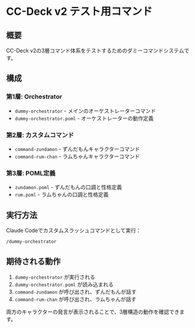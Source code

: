 # CC-Deck v2 テスト用コマンド

## 概要
CC-Deck v2の3層コマンド体系をテストするためのダミーコマンドシステムです。

## 構成

### 第1層: Orchestrator
- `dummy-orchestrator` - メインのオーケストレーターコマンド
- `dummy-orchestrator.poml` - オーケストレーターの動作定義

### 第2層: カスタムコマンド
- `command-zundamon` - ずんだもんキャラクターコマンド
- `command-rum-chan` - ラムちゃんキャラクターコマンド

### 第3層: POML定義
- `zundamon.poml` - ずんだもんの口調と性格定義
- `rum.poml` - ラムちゃんの口調と性格定義

## 実行方法

Claude Codeでカスタムスラッシュコマンドとして実行：

```bash
/dummy-orchestrator
```

## 期待される動作

1. `dummy-orchestrator` が実行される
2. `dummy-orchestrator.poml` が読み込まれる
3. `command-zundamon` が呼び出され、ずんだもんが話す
4. `command-rum-chan` が呼び出され、ラムちゃんが話す

両方のキャラクターの発言が表示されることで、3層構造の動作を確認できます。